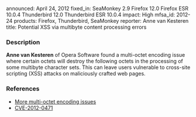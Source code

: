 announced: April 24, 2012
fixed_in: SeaMonkey 2.9
          Firefox 12.0
          Firefox ESR 10.0.4
          Thunderbird 12.0
          Thunderbird ESR 10.0.4
impact: High
mfsa_id: 2012-24
products: Firefox, Thunderbird, SeaMonkey
reporter: Anne van Kesteren
title: Potential XSS via multibyte content processing errors

<h3>Description</h3>

<p><strong>Anne van Kesteren</strong> of Opera Software found a 
multi-octet encoding issue where certain octets will destroy the following
octets in the processing of some multibyte character sets. This can leave users
vulnerable to cross-site scripting (XSS) attacks on maliciously crafted web
pages.
</p>


<h3>References</h3>

<ul>
  <li><a href="https://bugzilla.mozilla.org/show_bug.cgi?id=715319">
      More multi-octet encoding issues</a></li>
  <li><a href="http://cve.mitre.org/cgi-bin/cvename.cgi?name=CVE-2012-0471" class="ex-ref">CVE-2012-0471</a></li>
</ul>



